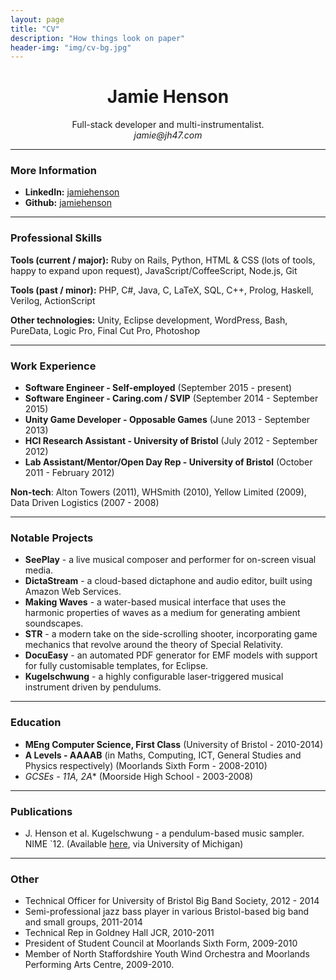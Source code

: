 ```yaml
---
layout: page
title: "CV"
description: "How things look on paper"
header-img: "img/cv-bg.jpg"
---
```


<center>
  <h1>Jamie Henson</h1>
  Full-stack developer and multi-instrumentalist.
  <br/>
  <em>jamie@jh47.com</em>
</center>

***

### More Information

- **LinkedIn:** [jamiehenson](https://www.linkedin.com/in/jamiehenson)
- **Github:** [jamiehenson](https://github.com/jamiehenson)

***

### Professional Skills

**Tools (current / major):** Ruby on Rails, Python, HTML & CSS (lots of tools, happy to expand upon request), JavaScript/CoffeeScript, Node.js, Git

**Tools (past / minor):** PHP, C#, Java, C, LaTeX, SQL, C++, Prolog, Haskell, Verilog, ActionScript

**Other technologies:** Unity, Eclipse development, WordPress, Bash, PureData, Logic Pro, Final Cut Pro, Photoshop

***

### Work Experience

- **Software Engineer - Self-employed** (September 2015 - present)
- **Software Engineer - Caring.com / SVIP** (September 2014 - September 2015)
- **Unity Game Developer - Opposable Games** (June 2013 - September 2013)
- **HCI Research Assistant - University of Bristol** (July 2012 - September 2012)
- **Lab Assistant/Mentor/Open Day Rep - University of Bristol** (October 2011 - February 2012)

**Non-tech**: Alton Towers (2011), WHSmith (2010), Yellow Limited (2009), Data Driven Logistics (2007 - 2008)

***

### Notable Projects

- **SeePlay** - a live musical composer and performer for on-screen visual media.
- **DictaStream** - a cloud-based dictaphone and audio editor, built using Amazon Web Services.
- **Making Waves** - a water-based musical interface that uses the harmonic properties of waves as a medium for generating ambient soundscapes.
- **STR** - a modern take on the side-scrolling shooter, incorporating game mechanics that revolve around the theory of Special Relativity.
- **DocuEasy** - an automated PDF generator for EMF models with support for fully customisable templates, for Eclipse.
- **Kugelschwung** - a highly configurable laser-triggered musical instrument driven by pendulums.

***

### Education

- **MEng Computer Science, First Class** (University of Bristol - 2010-2014)
- **A Levels - AAAAB** (in Maths, Computing, ICT, General Studies and Physics respectively) (Moorlands Sixth Form - 2008-2010)
- **GCSEs - 11A*, 2A** (Moorside High School - 2003-2008)

***

### Publications

- J. Henson et al. Kugelschwung - a pendulum-based music sampler. NIME `12. (Available [here](http://wwweb.eecs.umich.edu/nime2012/Proceedings/papers/131_Final_Manuscript.pdf), via University of Michigan)

***

### Other

- Technical Officer for University of Bristol Big Band Society, 2012 - 2014
- Semi-professional jazz bass player in various Bristol-based big band and small groups, 2011-2014
- Technical Rep in Goldney Hall JCR, 2010-2011
- President of Student Council at Moorlands Sixth Form, 2009-2010
- Member of North Staffordshire Youth Wind Orchestra and Moorlands Performing Arts Centre, 2009-2010.
